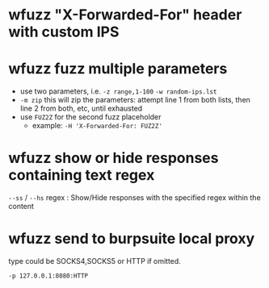 # wfuzz "X-Forwarded-For" header with custom IPS
# wfuzz fuzz multiple parameters
- use two parameters, i.e. `-z range,1-100` `-w random-ips.lst`
- `-m zip` this will zip the parameters: attempt line 1 from both lists, then line 2 from both, etc, until exhausted
- use `FUZ2Z` for the second fuzz placeholder
  - example: `-H 'X-Forwarded-For: FUZ2Z'`

# wfuzz show or hide responses containing text regex
`--ss` / `--hs` regex : Show/Hide responses with the specified regex within the content

# wfuzz send to burpsuite local proxy
type could be SOCKS4,SOCKS5 or HTTP if omitted.
```
-p 127.0.0.1:8080:HTTP
```
